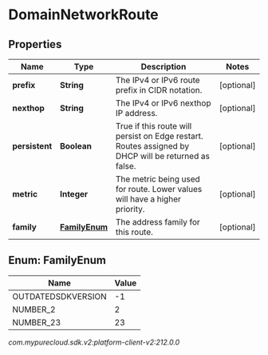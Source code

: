 # DomainNetworkRoute


## Properties

| Name | Type | Description | Notes |
| ------------ | ------------- | ------------- | ------------- |
| **prefix** | **String** | The IPv4 or IPv6 route prefix in CIDR notation. |  [optional] |
| **nexthop** | **String** | The IPv4 or IPv6 nexthop IP address. |  [optional] |
| **persistent** | **Boolean** | True if this route will persist on Edge restart.  Routes assigned by DHCP will be returned as false. |  [optional] |
| **metric** | **Integer** | The metric being used for route. Lower values will have a higher priority. |  [optional] |
| **family** | [**FamilyEnum**](#Enum--FamilyEnum) | The address family for this route. |  [optional] |


## Enum: FamilyEnum

| Name | Value |
| ---- | ----- |
| OUTDATEDSDKVERSION | -1 | 
| NUMBER_2 | 2 | 
| NUMBER_23 | 23 | 




_com.mypurecloud.sdk.v2:platform-client-v2:212.0.0_

